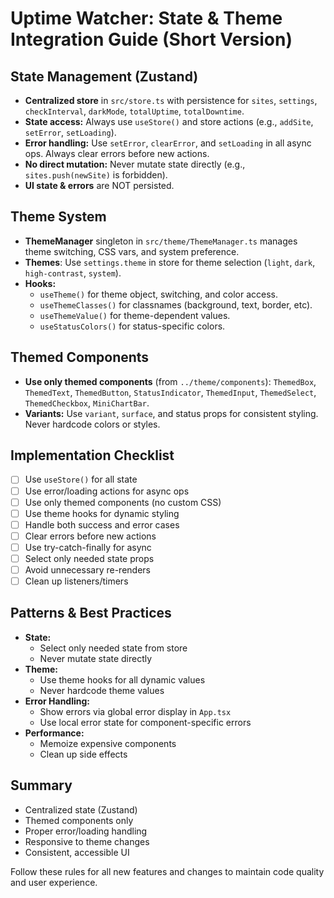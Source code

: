 # Uptime Watcher: State & Theme Integration Guide (Short Version)

## State Management (Zustand)

- **Centralized store** in `src/store.ts` with persistence for `sites`, `settings`, `checkInterval`, `darkMode`, `totalUptime`, `totalDowntime`.
- **State access:** Always use `useStore()` and store actions (e.g., `addSite`, `setError`, `setLoading`).
- **Error handling:** Use `setError`, `clearError`, and `setLoading` in all async ops. Always clear errors before new actions.
- **No direct mutation:** Never mutate state directly (e.g., `sites.push(newSite)` is forbidden).
- **UI state & errors** are NOT persisted.

## Theme System

- **ThemeManager** singleton in `src/theme/ThemeManager.ts` manages theme switching, CSS vars, and system preference.
- **Themes**: Use `settings.theme` in store for theme selection (`light`, `dark`, `high-contrast`, `system`).
- **Hooks:**
  - `useTheme()` for theme object, switching, and color access.
  - `useThemeClasses()` for classnames (background, text, border, etc).
  - `useThemeValue()` for theme-dependent values.
  - `useStatusColors()` for status-specific colors.

## Themed Components

- **Use only themed components** (from `../theme/components`): `ThemedBox`, `ThemedText`, `ThemedButton`, `StatusIndicator`, `ThemedInput`, `ThemedSelect`, `ThemedCheckbox`, `MiniChartBar`.
- **Variants:** Use `variant`, `surface`, and status props for consistent styling. Never hardcode colors or styles.

## Implementation Checklist

- [ ] Use `useStore()` for all state
- [ ] Use error/loading actions for async ops
- [ ] Use only themed components (no custom CSS)
- [ ] Use theme hooks for dynamic styling
- [ ] Handle both success and error cases
- [ ] Clear errors before new actions
- [ ] Use try-catch-finally for async
- [ ] Select only needed state props
- [ ] Avoid unnecessary re-renders
- [ ] Clean up listeners/timers

## Patterns & Best Practices

- **State:**
  - Select only needed state from store
  - Never mutate state directly
- **Theme:**
  - Use theme hooks for all dynamic values
  - Never hardcode theme values
- **Error Handling:**
  - Show errors via global error display in `App.tsx`
  - Use local error state for component-specific errors
- **Performance:**
  - Memoize expensive components
  - Clean up side effects

## Summary

- Centralized state (Zustand)
- Themed components only
- Proper error/loading handling
- Responsive to theme changes
- Consistent, accessible UI

Follow these rules for all new features and changes to maintain code quality and user experience.
